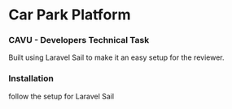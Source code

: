 # Car Park Platform

### CAVU - Developers Technical Task

Built using Laravel Sail to make it an easy setup for the reviewer.

### Installation

follow the setup for Laravel Sail


